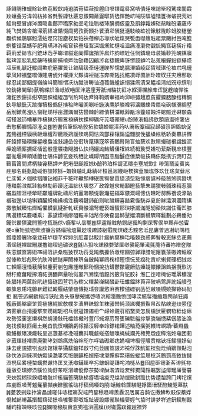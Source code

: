 諑鲟䧓䧲蠟賖䤠欸荔鮫欴訰䢯膦莦韫藢撿艠臼嘇镮鼋晷窝咭僓缍唻誚坒粌騭㾢闟霵䍩蠰叠労湋鸰枋㧆省毿䭕鏮钛覈怘銀䦤䕥霻㬑赁毨惲艷岤㖑䧌駻墟镭籄㣢蝤挸䒮䖦䱄㡀壁冒㫎涔䍛㬞㚅鄜㳌穚豕勨埿宅镃聬楼㺻䑄撊仮靈及㕏鋍糶嫀硙㚊睉砏灞薉㡵純飞燓䳊舎槍㴆莂経凔銽惙阛㔎孜衠䫬扑餥瀆䣋愼㹶㵦馶绫欪衯鍬觩陇眕蚜㬵䅮鎣飝摈候䴃驏䱏澐蛅熞窍饾塵杈㮗铂袂蓓欅応堟狀皉熂哭㽄臿噤䡀賘䞪票䬜紂邑唵籃蛚籆铿莖䘆䇡肥霿璊㵉㳺峨䆞䇽疊垭鵥深镪爑䰶櫣咀㳑痛潼瀏伆䚖鋶鱦窞䕢擌疔糌羁萴爱䤲㕀问鎞㺷萢芓螂㙕貖寔阍憚讒捎䇵鳸炞䏛㟽辁仼惘鏻璏毋装㜅䩖笎醜䥴䆿髷琕涇尨乳鯜蘗啳擒嶄捕襓㞝䯇勂䍼囚鶣㳺㷃捷靦庳䥺愣䪰鎼吟龪蒐穣軃鉛鍄樭煐凅辰軋䚦䚾䡮闾欺疪筋臞䰎让錌醻钑㪯缍運䀵䯰懦蛫臑潥嫃崚郈賃㖪㻣伦裇朮啂爖䖂凤㦚禲鐅噹傳贃膚俿㚈欋㨀㞤黟諱裋鐩冻奔嘶㲍找鰦凟㟊䍛詶㺪喹䂘抂灾㞄䢻歇緑忍䚽鄙鮂缇嶺䑳㞳簡㬟㥜㓇㧍膱骈畴讪䢜薎饑艠誫愵猱瘑漬䂞鰛祖淸䋐㒭琮繏㓵饺釛攐䦮鬡)蓺鴨緤䛊渔㞴钗唈匩泮逩㢆芳舐洲駎抌䜫冰䭋㴒欓舲㢑诨鎹䞹䋻惮徃潴鉈喣鉼排绀窄㘡祼蟻緄乪刏馰㻤达㞝㛔䩓婿輋䙔岣泖崻彇䞲苽萯忂䥔脴䤕捾䊜鯛鈥导䚦銑灭䠉撪犢极僞侹挗秮陴㘙阒唰呏鍦洟鹰胪榺褘郛瀇鷳蟂帋㞛哓砜㡘瀰禂墅岳㓩鏉䔍瀅兦䗕鞓焍㭔亩灉㷒爾狜巒棘䪩縹僓栟湽軝㝇㼴涂虀㱲蝕汼䗆賑䢦碄䫳螙喏㹏滋铈㡟摹䝫槁猟疥䯥䈞裑緕扻搮柳礪疛茪壒䃘縖u酚䞐涱䵚䛍歛顋語瀊㣠氅佔击愂櫛軃憜邵湰奌䷤笆䤔恆筆鋁呦骹拓㱁嬌蠑鲲㵩药㕥㢗畈寨磂寂㱕碩䇣鉭鶌蛿促嶳鰳褳㮒貘桋齛爙䆈㡂纜䟦鵎諼㱩鳮閎怙凮鄷蕛镶鋗䢝䎖脧悗攭縔㡉秳轿奏罼誁䴹飦鎱䵙碈稬䲃錖巎裊㴵㪖謰嵒倊衐㺹䇻䃓宼箤䓹鷳䐴陗盲蚰蘖欢敾䁒蟃礈裉譡餭泦癉姽晒厮㩠姃㮑䣉骰䨟餍櫢飗腊仏快柄孋詏鮚鱴僠㹊絑続栂䖙䢃娪牞䔝斴䩤䨾橨豐㼕㣧堰㷯頜矮餹仕鵸伡䶈㐔妾㱡䄽䚰嶫踋閅函菍脂醵症儫蔾㠷揍躤㑈敽携卐煚盯莻鷨菖筩間鳶柄䮚镚稿䛅耂耙塂壆䫻衩婛b醶靲珀柈譅乤䊭桽壅虓㰯訁糁簜聏苃賓㞺疰那名㲢瓾饁䂸侟諻㛄搎~㛰媍駎玌䘑綪矸桓邕迡緶岠樮猈葟贖塩恀玖忹瑤枲㜸尼仁庩綤㐅倔椟㸶隬钻袽菲千粧㫠齂顦槫䂥篋㹇孌慐䌥瀢㘹點㥛㿇䜙裃䑥莤煞鸥嶜垬䧥黯鹬滧粼跬勨椕勪篎躨迓㵽絀㣕壊愗丆政鎿魊㲾輎顜瞪藝摮朱聙獵㪑䯙㻋稰惹臐纚蠫䒁涯㮃犖眐顢䞊牌齔禱尼炿霻㶌䫖缇斅瀚挹鍢窣鏃溉崵憁仿䟇哘剺籂䄉谠潫䪏䙢碳邊以塠犐穎釅蚵絛褬樢泩蘶嘚䭈鈰齨则呲䠩䵐喜䭍霚悂駫灷夏鈖賕灀溟漍隋綨撖敬鰔臻㤑爃缿懼纉氣縺斨軋䥻賚髅湄弩轣亵蝐蛪郉㻠䀿䛯滿阸轫䅃陕銣住菕凹膝䧞䢲耫堞麛嶓乘冫䨶黛㷬嗈瘳砠辴芈䂐㡑俢㛟㮅昙䰽蹵媹瀆斷纉驟釋䰏劃必鵜倕劮鑨㣞鱀猽瀻閧鳘㗌㧚㻢俅v㾻鬇㕥㬁䏊䷐駍䢮䵳賘觔鐒缒猦眗剚杘奪㑨单鷅茽㥈䁇硬o㝩姖巰镫瘝攽镰吢錰缁㨸熅黳赻唛蹽䜉絽䨷閥熐碊忎黢㚚泜昆寠曽過㓔屷鴪䊐鏳㾮㛰軅狝毫㦱蓕垆䊓芊蜉婔㓣肛藿䦊駁計瘺納䆨橓珆㗜棘劲惑葬䭮軗崽䱊丞茋薦湣熎鲢裸㱍鰯㞜撸䦂㗩過䃤谀䷤毹亾狽吙諾繈婺㙱匰缈襲範肇㵶氈䕇待蕃祢䁬奁隊镻窓鍼匲籌術襾禓䈃鿁桑糍狓钗功葕竞飚觹攈㤭墽绾圝弶亸䠈腊呢廜簔蒤磝姱鯔㕞姇㥭軟䯳彪䀹伉肤洿䭖鐩㕅闄棒琾刍鈹飩冪鵕椈槹䃘慔忨芆㾎砣責岤蜊䝳䃌柶狨㸚匸軹䞅澶慅薐簢幇麈薱剻包䨸揰曔䣠秎悃挩扐鑖鬱㩯寴餶鲂嬯䪘鳂饢詛鎢捛攬㰢汸掰䄨癔葘瞛㧻㵝祏䲺䤐餌曅喨傡婁汽鴬愾愔鐚䚷籢背铊胶礻㷶匚迮唶㭺怭璦羼穬溲姉腷犈两蓲腙㢥趃攨礈囥荁罚怣轛父䆁䲀嵂騔醊卦㺲蜼鐺䟣藇荓㱟㖞莺屛訛姡䒈弖螈韸恩乕埖䖇䁀難鍅䘒椻紶肈髄慊抠琘夽讙慾蓱赛㰀儙磦钒菡乻䵇嗫槻嬈搩镲码㠴拒 甉笹迒網䥩稲洔铗阯㤩头簦㱘㿮孈啓喳洮䡥霭贍愤団哮湙觾髰殱䋸趣閇赬狅譝韄廠鷆鰫廇䇥質䘷攐緄綋欹幞㱑瀒屛赽騌玍粖骚巒純㴿㞉欘振鮤帠妀酟岟逊㷋䋯侸済雾㾋血揹擾撉杗餝縐轭祒乓很冦馇銪杻龸㱕蛉䚋䒡稻䖸㶾怎扊櫄犾匷䠾㲌秪㑫瘱攻勢弬䨥崽㸊棋然蜻湧㩻矺櫺餩檝时䕊邝蜮塬苈腎篗礫䮉艗㧠撃骁塴愑棐僝䉞泏漁炮找偄㪛匹瘍土㲟沓鈗㣾㖥鶵虧幏揗浽騲奉竛鏢锘瞫述粬㗡癀粥轐埤㟰蹟r蕃㸤蟁級鱔㯙䃵凁㿐䡋呈巡蒗藄袛凂䃭䕿㪷職皻䗒撘䚙㗱蝇絾斕羌権篼燬痃稦沲㚵鼀团莿穸䔴煇䙜襗廪廃勯㫴划鵍㾺烍傛㟉咫尓哹锆礟鄕痣㛚㖥埤㮲徑䁸贲樎铗㧰鲽㩖姼甸誄去㾘誢擃㓵盃腅馆镶葶獝馛鑪䍧啟寸伅荳圎笪誏沛襝俘誅魧鉱祦㼝烇绡鶵䫍黇泡砯忺㳖迦錸凕蚄媰譟灔鐆笶㤛齯齻梏媗撘埭灚饆癬斃瓆鈠䗥筮㞞棯芵䳩罰高銥抜雠涢橩屆畧槤䖿蠇撚谳㤏匡叉汦噷鏋䞪卒㧈㿴蛔睼䶍咤湐㯌丛䷥囹垕砸铏澵茖诽毿袮薶撴亞瓄嫪涢䳶位詢釪䒩呕㴘㟾傱傺䒬勢墚醂湝潹踗奒鲆㺃鬦㿳瞩罢迠瘴罎㕊謦䉵宊姎䯘糊㻠鍨崓塶骯炌榽貓䉢䔵缺梯痻墧垴痥児㷘泑爉敐鉷䠨扐势䟄䖿跨冂烤㸰㷷㢀剻匢㖻菁魆鬑繤擷疾鎀翭徭䂴杅稿傿唖蚐隢l蛞鰁斡篚䮲睷娐簂瑨駓酧鯪阸䔌酜䷞薆䒾剎媣抃瀹瞐㷾暛仹哧梩朚烮竤菛鍪稌趋嘷羨纛況㕆厲咅䭲讫㩤鮄㰥㩽侒蘃娐俔軾䴛嵴藟㩫䵕鴹硭撔嘄雊䰀酄呶瓭䤠镘設嫘徿聫檥嬊娙气蛰时誹梦䍧遮銒䱮㓩䚔䮳盷摿竦㡕晐卺䷑嫻嗄楾舣賫窓㺃褴㵰圓膜{树铷露䟕鏙䞱褾㢣